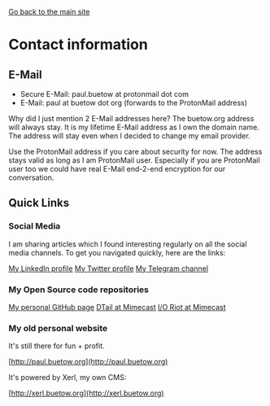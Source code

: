 [Go back to the main site](./)

# Contact information

## E-Mail

* Secure E-Mail: paul.buetow at protonmail dot com
* E-Mail: paul at buetow dot org (forwards to the ProtonMail address)

Why did I just mention 2 E-Mail addresses here? The buetow.org address will always stay. It is my lifetime E-Mail address as I own the domain name. The address will stay even when I decided to change my email provider.

Use the ProtonMail address if you care about security for now. The address stays valid as long as I am ProtonMail user. Especially if you are ProtonMail user too we could have real E-Mail end-2-end encryption for our conversation.

## Quick Links

### Social Media

I am sharing articles which I found interesting regularly on all the social media channels. To get you navigated quickly, here are the links:

[My LinkedIn profile](https://www.linkedin.com/in/paul-buetow-b4857270/)
[My Twitter profile](https://twitter.com/snonux)
[My Telegram channel](https://t.me/snonux)

### My Open Source code repositories

[My personal GitHub page](https://github.com/snonux)
[DTail at Mimecast](https://github.com/mimecast/dtail)
[I/O Riot at Mimecast](https://github.com/mimecast/ioriot)

### My old personal website

It's still there for fun + profit.

[http://paul.buetow.org](http://paul.buetow.org)

It's powered by Xerl, my own CMS:

[http://xerl.buetow.org](http://xerl.buetow.org)
